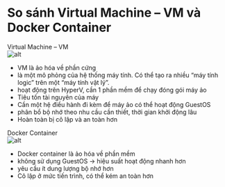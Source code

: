 # <h1>So sánh Virtual Machine – VM và Docker Container</h1> 
Virtual Machine – VM<br>
![alt](https://tel4vn.edu.vn/uploads/2020/09/so-sanh-may-ao-va-docker-container-tel4vn.edu_.vn-01.jpg) 
<br>
  - VM là ảo hóa về phần cứng
  - là một mô phỏng của hệ thống máy tính. Có thể tạo ra nhiều “máy tính logic” trên một “máy tính vật lý”.
  - hoạt động trên HyperV, cần 1 phần mềm để chạy đóng gói máy ảo
  - Tiêu tốn tài nguyên của máy
  - Cần một hệ điều hành đi kèm để máy ảo có thể hoạt động GuestOS
  - phân bổ bộ nhớ theo nhu cầu cần thiết, thời gian khởi động lâu
  - Hoàn toàn bị cô lập và an toàn hơn 

Docker Container<br>
![alt](https://tel4vn.edu.vn/uploads/2020/09/so-sanh-may-ao-va-docker-container-tel4vn.edu_.vn-02.jpg) 
<br>
  - Docker container là ảo hóa về phần mềm
  - không sử dụng GuestOS -> hiệu suất hoạt động nhanh hơn
  - yêu cầu ít dung lượng bộ nhớ hơn
  - Cô lập ở mức tiến trình, có thể kém an toàn hơn
